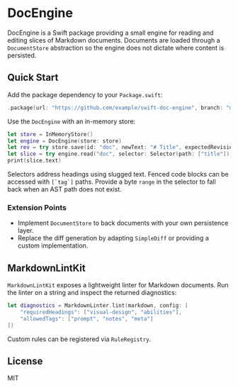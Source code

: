 # DocEngine

DocEngine is a Swift package providing a small engine for reading and editing slices of Markdown documents. Documents are loaded through a `DocumentStore` abstraction so the engine does not dictate where content is persisted.

## Quick Start

Add the package dependency to your `Package.swift`:

```swift
.package(url: "https://github.com/example/swift-doc-engine", branch: "main")
```

Use the `DocEngine` with an in-memory store:

```swift
let store = InMemoryStore()
let engine = DocEngine(store: store)
let rev = try store.save(id: "doc", newText: "# Title", expectedRevision: "", diffProducer: {_,_ in ""})
let slice = try engine.read("doc", selector: Selector(path: ["title"]))
print(slice.text)
```

Selectors address headings using slugged text. Fenced code blocks can be accessed with ``[`tag`]`` paths. Provide a byte `range` in the selector to fall back when an AST path does not exist.

### Extension Points

* Implement `DocumentStore` to back documents with your own persistence layer.
* Replace the diff generation by adapting `SimpleDiff` or providing a custom implementation.

## MarkdownLintKit

`MarkdownLintKit` exposes a lightweight linter for Markdown documents. Run the
linter on a string and inspect the returned diagnostics:

```swift
let diagnostics = MarkdownLinter.lint(markdown, config: [
    "requiredHeadings": ["visual-design", "abilities"],
    "allowedTags": ["prompt", "notes", "meta"]
])
```

Custom rules can be registered via `RuleRegistry`.

## License

MIT
